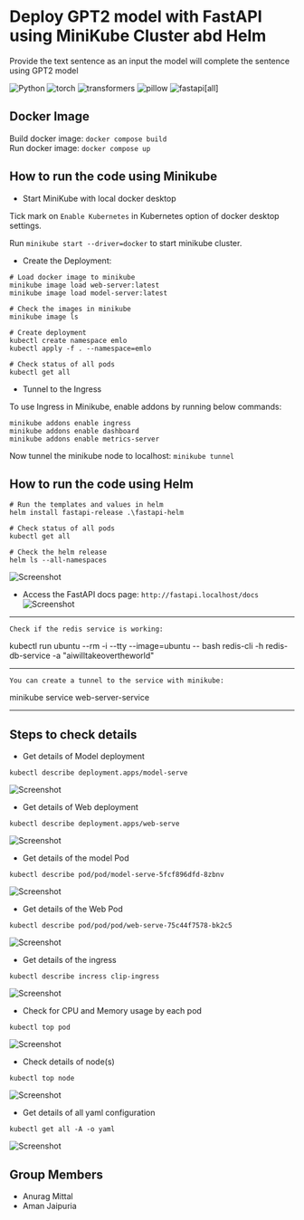# Deploy GPT2  model with FastAPI using MiniKube Cluster abd Helm

Provide the text sentence as an input the model will complete the sentence using GPT2 model


![Python](https://img.shields.io/badge/python-3.9-blue)
![torch](https://img.shields.io/badge/torch-1.12.0-orange)
![transformers](https://img.shields.io/badge/transformers-4.30.2-orange)
![pillow](https://img.shields.io/badge/pillow-9.5.0-orange)
![fastapi[all]](https://img.shields.io/badge/fastapi[all]-0.98.0-green)


## Docker Image

Build docker image: `docker compose build`  
Run docker image: `docker compose up`


## How to run the code using Minikube 
- Start MiniKube with local docker desktop

Tick mark on `Enable Kubernetes` in Kubernetes option of docker desktop settings.

Run `minikube start --driver=docker` to start minikube cluster.

- Create the Deployment: 
```
# Load docker image to minikube
minikube image load web-server:latest
minikube image load model-server:latest

# Check the images in minikube 
minikube image ls

# Create deployment
kubectl create namespace emlo
kubectl apply -f . --namespace=emlo

# Check status of all pods
kubectl get all

```

- Tunnel to the Ingress

To use Ingress in Minikube, enable addons by running below commands:

```
minikube addons enable ingress
minikube addons enable dashboard
minikube addons enable metrics-server
```
Now tunnel the minikube node to localhost: `minikube tunnel`


## How to run the code using Helm 
```
# Run the templates and values in helm 
helm install fastapi-release .\fastapi-helm

# Check status of all pods
kubectl get all

# Check the helm release 
helm ls --all-namespaces
```
![Screenshot](Images/get_all.JPG)

- Access the FastAPI docs page: `http://fastapi.localhost/docs`
![Screenshot](Images/fastapi_inference.JPG)


---------------------------------------------------------

`Check if the redis service is working:`

kubectl run ubuntu --rm -i --tty --image=ubuntu -- bash
redis-cli -h redis-db-service -a "aiwilltakeovertheworld"

---------------------------------------------------------

`You can create a tunnel to the service with minikube:`

minikube service web-server-service

---------------------------------------------------------

## Steps to check details

- Get details of Model deployment
```
kubectl describe deployment.apps/model-serve 
```
![Screenshot](Images/deployment_model.JPG)

- Get details of Web deployment
```
kubectl describe deployment.apps/web-serve 
```
![Screenshot](Images/deployment_web.JPG)

- Get details of the model Pod
```
kubectl describe pod/pod/model-serve-5fcf896dfd-8zbnv
```
![Screenshot](Images/pod_model.JPG)

- Get details of the Web Pod
```
kubectl describe pod/pod/pod/web-serve-75c44f7578-bk2c5 
```
![Screenshot](Images/pod_web.JPG)


- Get details of the ingress
```
kubectl describe incress clip-ingress
```
![Screenshot](Images/Ingress.JPG)

- Check for CPU and Memory usage by each pod
```
kubectl top pod
```
![Screenshot](Images/top_pod.JPG)

- Check details of node(s)
```
kubectl top node
```
![Screenshot](Images/top_node.JPG)

- Get details of all yaml configuration
```
kubectl get all -A -o yaml
```


![Screenshot](Images/Kubernetes2.jpg)

## Group Members
- Anurag Mittal
- Aman Jaipuria

